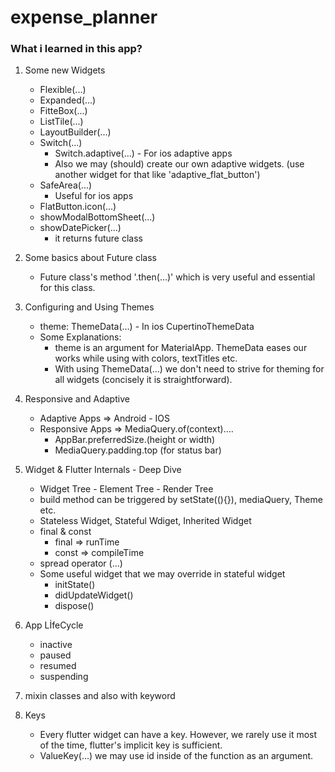 # expense_planner  
### What i learned in this app?

1. Some new Widgets  
   * Flexible(...)
   * Expanded(...)
   * FitteBox(...)
   * ListTile(...)
   * LayoutBuilder(...)
   * Switch(...)
      * Switch.adaptive(...) - For ios adaptive apps
      * Also we may (should) create our own adaptive widgets. (use another widget for that like 'adaptive_flat_button')  
   * SafeArea(...)
      * Useful for ios apps
   * FlatButton.icon(...)
   * showModalBottomSheet(...)
   * showDatePicker(...)
      * it returns future class
2. Some basics about Future class 
    * Future class's method '.then(...)' which is very useful and essential for this class.

3. Configuring and Using Themes  
    * theme: ThemeData(...) - In ios CupertinoThemeData
    * Some Explanations:
      * theme is an argument for MaterialApp. ThemeData eases our works while using with colors, textTitles etc.
      * With using ThemeData(...) we don't need to strive for theming for all widgets (concisely it is straightforward).
4. Responsive and Adaptive
    * Adaptive Apps => Android - IOS
    * Responsive Apps => MediaQuery.of(context)....
      * AppBar.preferredSize.(height or width)
      * MediaQuery.padding.top (for status bar)
5. Widget & Flutter Internals - Deep Dive
    * Widget Tree - Element Tree - Render Tree
    * build method can be triggered by setState((){}), mediaQuery, Theme etc.
    * Stateless Widget, Stateful Wdiget, Inherited Widget
    * final & const
      * final => runTime
      * const => compileTime
    * spread operator (...)
    * Some useful widget that we may override in stateful widget
      * initState()
      * didUpdateWidget()
      * dispose()
6. App LİfeCycle
    * inactive
    * paused
    * resumed
    * suspending
7. mixin classes and also with keyword
8. Keys
    * Every flutter widget can have a key. However, we rarely use it most of the time, flutter's implicit key is sufficient.
    * ValueKey(...) we may use id inside of the function as an argument.
